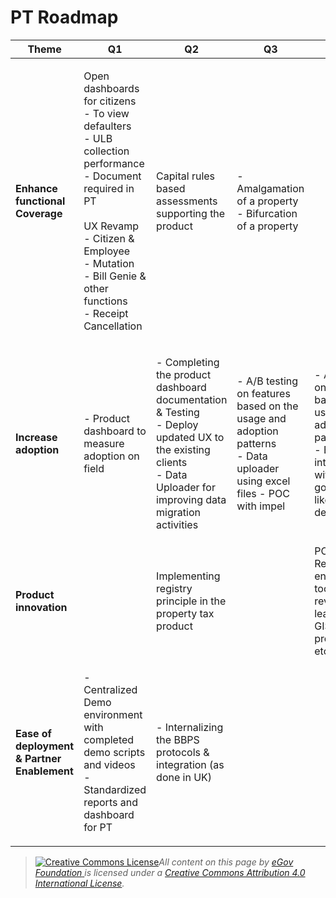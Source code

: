 # PT Roadmap

| T**heme**                                   | **Q1**                                                                                                                                                                                                                                             | **Q2**                                                                                                                                                                           | **Q3**                                                                                                                              | **Q4**                                                                                                                                                           |
| ------------------------------------------- | -------------------------------------------------------------------------------------------------------------------------------------------------------------------------------------------------------------------------------------------------- | -------------------------------------------------------------------------------------------------------------------------------------------------------------------------------- | ----------------------------------------------------------------------------------------------------------------------------------- | ---------------------------------------------------------------------------------------------------------------------------------------------------------------- |
| **Enhance functional Coverage**             | <p>Open dashboards for citizens<br>- To view defaulters<br>- ULB collection performance<br>- Document required in PT<br><br>UX Revamp - Citizen &#x26; Employee<br>- Mutation<br>- Bill Genie &#x26; other functions<br>- Receipt Cancellation</p> | Capital rules based assessments supporting the product                                                                                                                           | <p>- Amalgamation of a property<br>- Bifurcation of a property</p>                                                                  |                                                                                                                                                                  |
|  **Increase adoption**                      | <p>- Product dashboard to measure adoption on field<br></p>                                                                                                                                                                                        | <p>- Completing the product dashboard documentation &#x26; Testing<br>- Deploy updated UX to the existing clients<br>- Data Uploader for improving data migration activities</p> | <p>- A/B testing on features based on the usage and adoption patterns<br>- Data uploader using excel files - POC with impel<br></p> | <p>- A/B testing on features based on the usage and adoption patterns<br>- Explore interoperability with other govt. functions like registry deptt. etc.<br></p> |
| **Product innovation**                      |                                                                                                                                                                                                                                                    | Implementing registry principle in the property tax product                                                                                                                      |                                                                                                                                     | POC - Revenue enhancement tool to plug revenue leakages using GIS, image processing, etc.                                                                        |
| **Ease of deployment & Partner Enablement** | <p>- Centralized Demo environment with completed demo scripts and videos<br>- Standardized reports and dashboard for PT<br></p>                                                                                                                    | - Internalizing the BBPS protocols & integration (as done in UK)                                                                                                                 |                                                                                                                                     |                                                                                                                                                                  |







> [![Creative Commons License](https://i.creativecommons.org/l/by/4.0/80x15.png)](http://creativecommons.org/licenses/by/4.0/)_All content on this page by_ [_eGov Foundation_ ](https://egov.org.in)_is licensed under a_ [_Creative Commons Attribution 4.0 International License_](http://creativecommons.org/licenses/by/4.0/)_._
